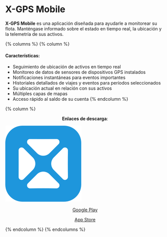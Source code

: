 # X-GPS Mobile

**X-GPS Mobile** es una aplicación diseñada para ayudarle a monitorear su flota. Manténgase informado sobre el estado en tiempo real, la ubicación y la telemetría de sus activos.

{% columns %}
{% column %}
#### **Características:**

* Seguimiento de ubicación de activos en tiempo real
* Monitoreo de datos de sensores de dispositivos GPS instalados
* Notificaciones instantáneas para eventos importantes
* Historiales detallados de viajes y eventos para períodos seleccionados
* Su ubicación actual en relación con sus activos
* Múltiples capas de mapas
* Acceso rápido al saldo de su cuenta
{% endcolumn %}

{% column %}
<p align="center"><strong>Enlaces de descarga</strong>:</p>

![Icono de X-GPS Mobile](../../../gua-del-usuario/aplicaciones-mviles-x-gps/attachments/34ef07e495aa400c8127181667eae813.svg)

<p align="center"><a href="https://play.google.com/store/apps/details?id=com.squaregps.xgps.mobile">Google Play</a></p>

<p align="center"><a href="https://apps.apple.com/us/app/x-gps-mobile/id6739621705">App Store</a></p>
{% endcolumn %}
{% endcolumns %}
